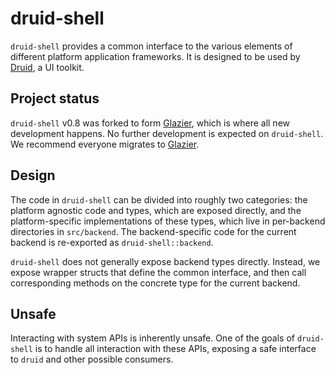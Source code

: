# druid-shell

`druid-shell` provides a common interface to the various elements of different platform application
frameworks. It is designed to be used by [Druid], a UI toolkit.

## Project status

`druid-shell` v0.8 was forked to form [Glazier], which is where all new development happens.
No further development is expected on `druid-shell`. We recommend everyone migrates to [Glazier].

## Design

The code in `druid-shell` can be divided into roughly two categories: the
platform agnostic code and types, which are exposed directly, and the
platform-specific implementations of these types, which live in per-backend
directories in `src/backend`. The backend-specific code for the current
backend is re-exported as `druid-shell::backend`.

`druid-shell` does not generally expose backend types directly. Instead, we
expose wrapper structs that define the common interface, and then call
corresponding methods on the concrete type for the current backend.

## Unsafe

Interacting with system APIs is inherently unsafe. One of the goals of
`druid-shell` is to handle all interaction with these APIs, exposing
a safe interface to `druid` and other possible consumers.

[Druid]: https://github.com/linebender/druid
[Glazier]: https://github.com/linebender/glazier
